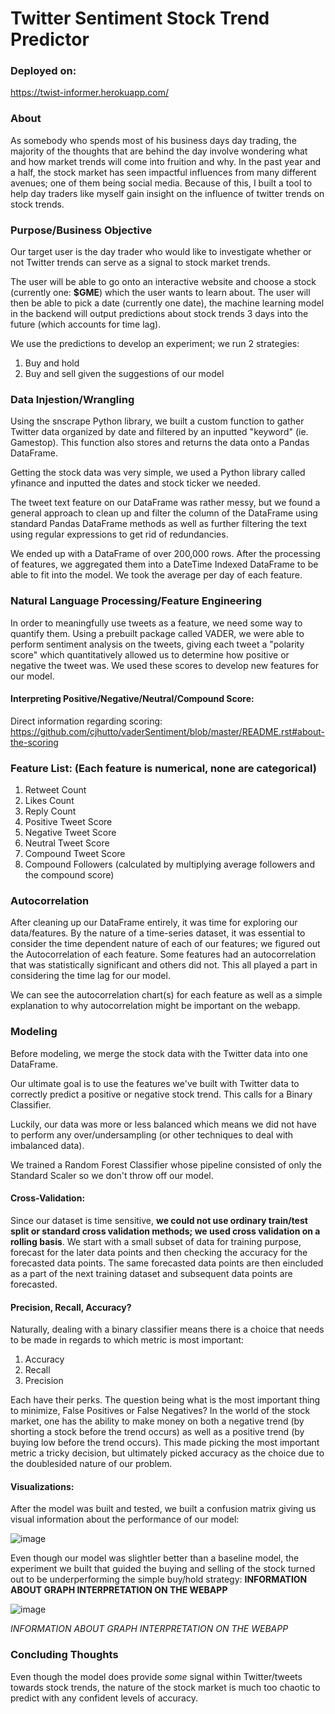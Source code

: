 # Twitter Sentiment Stock Trend Predictor

### Deployed on:

https://twist-informer.herokuapp.com/

### About

As somebody who spends most of his business days day trading, the majority of the thoughts that are behind the day involve wondering what and how market trends will come into fruition and why.
In the past year and a half, the stock market has seen impactful influences from many different avenues; one of them being social media.
Because of this, I built a tool to help day traders like myself gain insight on the influence of twitter trends on stock trends.



### Purpose/Business Objective

Our target user is the day trader who would like to investigate whether or not Twitter trends can serve as a signal to stock market trends.

The user will be able to go onto an interactive website and choose a stock (currently one: **$GME**) which the user wants to learn about. 
The user will then be able to pick a date (currently one date), the machine learning model in the backend will output predictions about stock trends 3 days into the future (which accounts for time lag). 

We use the predictions to develop an experiment; we run 2 strategies:
  1. Buy and hold
  2. Buy and sell given the suggestions of our model
  


### Data Injestion/Wrangling

Using the snscrape Python library, we built a custom function to gather Twitter data organized by date and filtered by an inputted "keyword" (ie. Gamestop). This function also stores and returns the data onto a Pandas DataFrame.

Getting the stock data was very simple, we used a Python library called yfinance and inputted the dates and stock ticker we needed.

The tweet text feature on our DataFrame was rather messy, but we found a general approach to clean up and filter the column of the DataFrame using standard Pandas DataFrame methods as well as further filtering the text using regular expressions to get rid of redundancies. 

We ended up with a DataFrame of over 200,000 rows.
After the processing of features, we aggregated them into a DateTime Indexed DataFrame to be able to fit into the model. We took the average per day of each feature.

### Natural Language Processing/Feature Engineering

In order to meaningfully use tweets as a feature, we need some way to quantify them. Using a prebuilt package called VADER, we were able to perform sentiment analysis on the tweets, giving each tweet a "polarity score" which quantitatively allowed us to determine how positive or negative the tweet was. We used these scores to develop new features for our model. 

#### Interpreting Positive/Negative/Neutral/Compound Score:

Direct information regarding scoring:
https://github.com/cjhutto/vaderSentiment/blob/master/README.rst#about-the-scoring



### Feature List: (Each feature is numerical, none are categorical)
  1. Retweet Count 
  2. Likes Count 
  3. Reply Count 
  4. Positive Tweet Score 
  5. Negative Tweet Score 
  6. Neutral Tweet Score
  7. Compound Tweet Score
  8. Compound Followers (calculated by multiplying average followers and the compound score) 

### Autocorrelation

After cleaning up our DataFrame entirely, it was time for exploring our data/features. By the nature of a time-series dataset, it was essential to consider the time dependent nature of each of our features; we figured out the Autocorrelation of each feature. Some features had an autocorrelation that was statistically significant and others did not. This all played a part in considering the time lag for our model.

We can see the autocorrelation chart(s) for each feature as well as a simple explanation to why autocorrelation might be important on the webapp. 

### Modeling

Before modeling, we merge the stock data with the Twitter data into one DataFrame. 


Our ultimate goal is to use the features we've built with Twitter data to correctly predict a positive or negative stock trend. This calls for a Binary Classifier. 


Luckily, our data was more or less balanced which means we did not have to perform any over/undersampling (or other techniques to deal with imbalanced data).


We trained a Random Forest Classifier whose pipeline consisted of only the Standard Scaler so we don't throw off our model. 


#### Cross-Validation:
Since our dataset is time sensitive, **we could not use ordinary train/test split or standard cross validation methods; we used cross validation on a rolling basis**. We start with a small subset of data for training purpose, forecast for the later data points and then checking the accuracy for the forecasted data points. The same forecasted data points are then eincluded as a part of the next training dataset and subsequent data points are forecasted. 

#### Precision, Recall, Accuracy?
Naturally, dealing with a binary classifier means there is a choice that needs to be made in regards to which metric is most important: 
  1. Accuracy
  2. Recall
  3. Precision

Each have their perks. The question being what is the most important thing to minimize, False Positives or False Negatives? In the world of the stock market, one has the ability to make money on both a negative trend (by shorting a stock before the trend occurs) as well as a positive trend (by buying low before the trend occurs). This made picking the most important metric a tricky decision, but ultimately picked accuracy as the choice due to the doublesided nature of our problem. 

#### Visualizations:
After the model was built and tested, we built a confusion matrix giving us visual information about the performance of our model:

![image](https://user-images.githubusercontent.com/60590897/160923616-968a9fb1-3d82-41f7-ab19-cbb81c4b683d.png)


Even though our model was slightler better than a baseline model, the experiment we built that guided the buying and selling of the stock turned out to be underperforming the simple buy/hold strategy:
**INFORMATION ABOUT GRAPH INTERPRETATION ON THE WEBAPP**

![image](https://user-images.githubusercontent.com/60590897/160923899-a247e3b0-39fe-4190-9fd5-b0f938638a69.png)

_INFORMATION ABOUT GRAPH INTERPRETATION ON THE WEBAPP_


### Concluding Thoughts
Even though the model does provide _some_ signal within Twitter/tweets towards stock trends, the nature of the stock market is much too chaotic to predict with any confident levels of accuracy.
